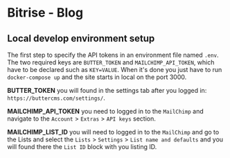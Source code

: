# Bitrise - Blog

## Local develop environment setup

The first step to specify the API tokens in an environment file named `.env`. The two required keys are `BUTTER_TOKEN` and `MAILCHIMP_API_TOKEN`, which have to be declared such as `KEY=VALUE`. When it's done you just have to run `docker-compose up` and the site starts in local on the port 3000.

**BUTTER_TOKEN** you will found in the settings tab after you logged in: `https://buttercms.com/settings/`.

**MAILCHIMP_API_TOKEN** you need to logged in to the `MailChimp` and navigate to the `Account` > `Extras` > `API keys` section.

**MAILCHIMP_LIST_ID** you will need to logged in to the `MailChimp` and go to the Lists and select the `Lists` > `Settings` > `List name and defaults` and you will found there the `List ID` block with you listing ID.


